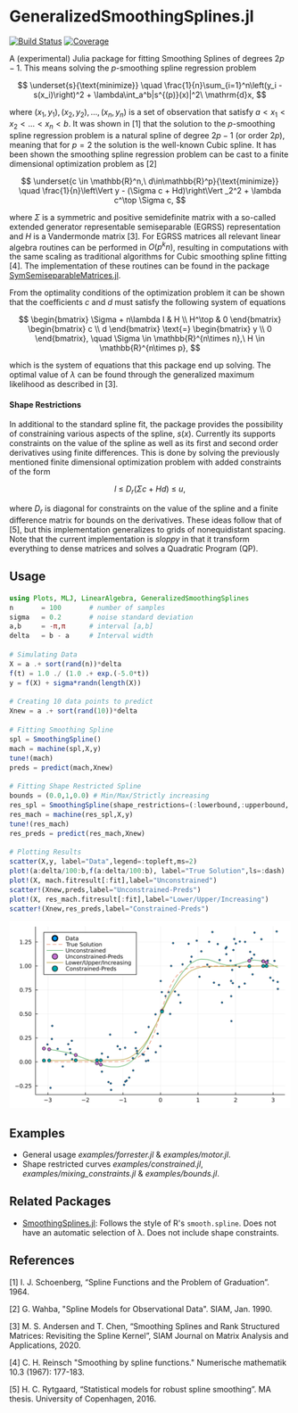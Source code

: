 # GeneralizedSmoothingSplines.jl

[![Build Status](https://github.com/mipals/GeneralizedSmoothingSplines.jl/actions/workflows/CI.yml/badge.svg?branch=main)](https://github.com/mipals/GeneralizedSmoothingSplines.jl/actions/workflows/CI.yml?query=branch%3Amain)
[![Coverage](https://codecov.io/gh/mipals/GeneralizedSmoothingSplines.jl/branch/main/graph/badge.svg)](https://codecov.io/gh/mipals/GeneralizedSmoothingSplines.jl)

A (experimental) Julia package for fitting Smoothing Splines of degrees $2p - 1$. This means solving the $p$-smoothing spline regression problem 

$$
\underset{s}{\text{minimize}} \quad \frac{1}{n}\sum_{i=1}^n\left(y_i - s(x_i)\right)^2 + \lambda\int_a^b|s^{(p)}(x)|^2\ \mathrm{d}x,
$$

where $(x_1,y_1),(x_2,y_2),\dots,(x_n,y_n)$ is a set of observation that satisfy $a < x_1 < x_2 < \dots < x_n < b$. It was shown in [1] that the solution to the $p$-smoothing spline regression problem is a natural spline of degree $2p - 1$ (or order $2p$), meaning that for $p=2$ the solution is the well-known Cubic spline. It has been shown the smoothing spline regression problem can be cast to a finite dimensional optimization problem as [2]

$$
\underset{c \in \mathbb{R}^n,\ d\in\mathbb{R}^p}{\text{minimize}} \quad \frac{1}{n}\left\Vert y - (\Sigma c + Hd)\right\Vert _2^2 + \lambda c^\top \Sigma c,
$$

where $\Sigma$ is a symmetric and positive semidefinite matrix with a so-called extended generator representable semiseparable (EGRSS) representation and $H$ is a Vandermonde matrix [3]. For EGRSS matrices all relevant linear algebra routines can be performed in $O(p^kn)$, resulting in computations with the same scaling as traditional algorithms for Cubic smoothing spline fitting [4]. The implementation of these routines can be found in the package [SymSemiseparableMatrices.jl](https://github.com/mipals/SymSemiseparableMatrices.jl).

From the optimality conditions of the optimization problem it can be shown that the coefficients $c$ and $d$ must satisfy the following system of equations

$$
\begin{bmatrix}
\Sigma + n\lambda I & H \\
H^\top & 0
\end{bmatrix}
\begin{bmatrix}
c \\ 
d
\end{bmatrix}
\text{=}
\begin{bmatrix}
y \\
0
\end{bmatrix},
\quad \Sigma \in \mathbb{R}^{n\times n},\ H \in \mathbb{R}^{n\times p},
$$

which is the system of equations that this package end up solving. The optimal value of $\lambda$ can be found through the generalized maximum likelihood as described in [3].

#### Shape Restrictions
In additional to the standard spline fit, the package provides the possibility of constraining various aspects of the spline, $s(x)$. Currently its supports constraints on the value of the spline as well as its first and second order derivatives using finite differences. This is done by solving the previously mentioned finite dimensional optimization problem with added constraints of the form

$$
l\ \leq\ D_r( \Sigma c + Hd)\ \leq\ u,
$$

where $D_r$ is diagonal for constraints on the value of the spline and a finite difference matrix for bounds on the derivatives. These ideas follow that of [5], but this implementation generalizes to grids of nonequidistant spacing. Note that the current implementation is *sloppy* in that it transform everything to dense matrices and solves a Quadratic Program (QP).

## Usage
```julia
using Plots, MLJ, LinearAlgebra, GeneralizedSmoothingSplines
n       = 100       # number of samples
sigma   = 0.2       # noise standard deviation
a,b     = -π,π      # interval [a,b]
delta   = b - a     # Interval width

# Simulating Data
X = a .+ sort(rand(n))*delta
f(t) = 1.0 ./ (1.0 .+ exp.(-5.0*t))
y = f(X) + sigma*randn(length(X))

# Creating 10 data points to predict
Xnew = a .+ sort(rand(10))*delta

# Fitting Smoothing Spline
spl = SmoothingSpline()
mach = machine(spl,X,y) 
tune!(mach)
preds = predict(mach,Xnew)

# Fitting Shape Restricted Spline
bounds = (0.0,1,0.0) # Min/Max/Strictly increasing
res_spl = SmoothingSpline(shape_restrictions=(:lowerbound,:upperbound,:increasing),bounds=bounds)
res_mach = machine(res_spl,X,y) 
tune!(res_mach)
res_preds = predict(res_mach,Xnew)

# Plotting Results
scatter(X,y, label="Data",legend=:topleft,ms=2)
plot!(a:delta/100:b,f(a:delta/100:b), label="True Solution",ls=:dash)
plot!(X, mach.fitresult[:fit],label="Unconstrained")
scatter!(Xnew,preds,label="Unconstrained-Preds")
plot!(X, res_mach.fitresult[:fit],label="Lower/Upper/Increasing")
scatter!(Xnew,res_preds,label="Constrained-Preds")
```
![](readme_plot.png)


## Examples
* General usage *examples/forrester.jl* & *examples/motor.jl*.
* Shape restricted curves *examples/constrained.jl*, *examples/mixing_constraints.jl* & *examples/bounds.jl*.

## Related Packages
* [SmoothingSplines.jl](https://github.com/nignatiadis/SmoothingSplines.jl): Follows the style of R's `smooth.spline`. Does not have an automatic selection of λ. Does not include shape constraints.

## References
[1] I. J. Schoenberg, “Spline Functions and the Problem of Graduation”. 1964.

[2] G. Wahba, "Spline Models for Observational Data". SIAM, Jan. 1990.

[3] M. S. Andersen and T. Chen, “Smoothing Splines and Rank Structured Matrices: Revisiting the Spline Kernel”, SIAM Journal on Matrix Analysis and Applications, 2020.

[4] C. H. Reinsch "Smoothing by spline functions." Numerische mathematik 10.3 (1967): 177-183.

[5] H. C. Rytgaard, “Statistical models for robust spline smoothing”. MA thesis. University of Copenhagen, 2016.
